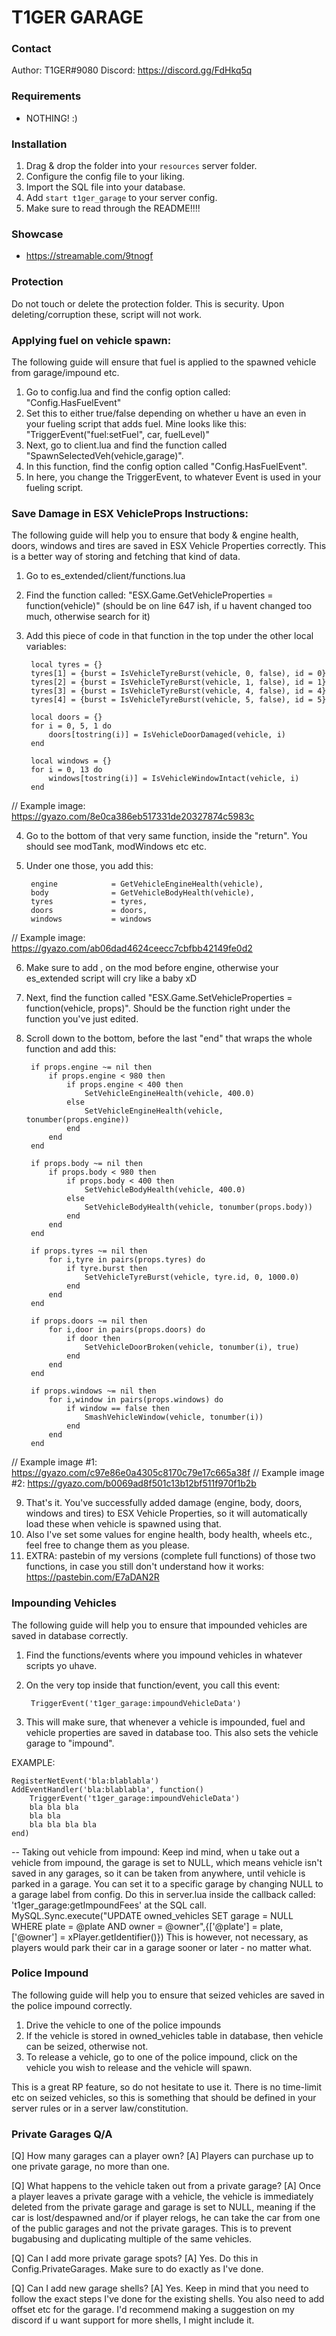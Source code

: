 # T1GER GARAGE

### Contact
Author: T1GER#9080
Discord: https://discord.gg/FdHkq5q 

### Requirements
- NOTHING! :)

### Installation
1) Drag & drop the folder into your `resources` server folder.
2) Configure the config file to your liking.
3) Import the SQL file into your database.
4) Add `start t1ger_garage` to your server config.
5) Make sure to read through the README!!!!

### Showcase
- https://streamable.com/9tnogf

### Protection
Do not touch or delete the protection folder. This is security. Upon deleting/corruption these, script will not work.

### Applying fuel on vehicle spawn:

The following guide will ensure that fuel is applied to the spawned vehicle from garage/impound etc.

1. Go to config.lua and find the config option called: "Config.HasFuelEvent"
2. Set this to either true/false depending on whether u have an even in your fueling script that adds fuel. Mine looks like this: "TriggerEvent("fuel:setFuel", car, fuelLevel)"
3. Next, go to client.lua and find the function called "SpawnSelectedVeh(vehicle,garage)". 
4. In this function, find the config option called "Config.HasFuelEvent".
5. In here, you change the TriggerEvent, to whatever Event is used in your fueling script. 

### Save Damage in ESX VehicleProps Instructions:

The following guide will help you to ensure that body & engine health, doors, windows and tires are saved in ESX Vehicle Properties correctly.
This is a better way of storing and fetching that kind of data. 

1. Go to es_extended/client/functions.lua
2. Find the function called: "ESX.Game.GetVehicleProperties = function(vehicle)" (should be on line 647 ish, if u havent changed too much, otherwise search for it)
3. Add this piece of code in that function in the top under the other local variables:

        local tyres = {}
        tyres[1] = {burst = IsVehicleTyreBurst(vehicle, 0, false), id = 0}
        tyres[2] = {burst = IsVehicleTyreBurst(vehicle, 1, false), id = 1}
        tyres[3] = {burst = IsVehicleTyreBurst(vehicle, 4, false), id = 4}
        tyres[4] = {burst = IsVehicleTyreBurst(vehicle, 5, false), id = 5}

        local doors = {}
        for i = 0, 5, 1 do
            doors[tostring(i)] = IsVehicleDoorDamaged(vehicle, i)
        end

        local windows = {}
        for i = 0, 13 do
            windows[tostring(i)] = IsVehicleWindowIntact(vehicle, i)
        end

// Example image: https://gyazo.com/8e0ca386eb517331de20327874c5983c

4. Go to the bottom of that very same function, inside the "return". You should see modTank, modWindows etc etc. 
5. Under one those, you add this:

        engine 			  =	GetVehicleEngineHealth(vehicle),
		body 			  = GetVehicleBodyHealth(vehicle),
		tyres			  = tyres,
		doors			  = doors,
		windows 		  = windows

// Example image: https://gyazo.com/ab06dad4624ceecc7cbfbb42149fe0d2

6. Make sure to add , on the mod before engine, otherwise your es_extended script will cry like a baby xD
7. Next, find the function called "ESX.Game.SetVehicleProperties = function(vehicle, props)". Should be the function right under the function you've just edited.
8. Scroll down to the bottom, before the last "end" that wraps the whole function and add this:

        if props.engine ~= nil then
            if props.engine < 980 then
                if props.engine < 400 then 
                    SetVehicleEngineHealth(vehicle, 400.0)
                else
                    SetVehicleEngineHealth(vehicle, tonumber(props.engine))
                end
            end	
        end

        if props.body ~= nil then
            if props.body < 980 then
                if props.body < 400 then 
                    SetVehicleBodyHealth(vehicle, 400.0)
                else
                    SetVehicleBodyHealth(vehicle, tonumber(props.body))
                end
            end	
        end

        if props.tyres ~= nil then
            for i,tyre in pairs(props.tyres) do
                if tyre.burst then
                    SetVehicleTyreBurst(vehicle, tyre.id, 0, 1000.0)
                end
            end
        end

        if props.doors ~= nil then
            for i,door in pairs(props.doors) do
                if door then
                    SetVehicleDoorBroken(vehicle, tonumber(i), true)
                end
            end
        end

        if props.windows ~= nil then
            for i,window in pairs(props.windows) do
                if window == false then
                    SmashVehicleWindow(vehicle, tonumber(i))
                end
            end
        end

// Example image #1: https://gyazo.com/c97e86e0a4305c8170c79e17c665a38f
// Example image #2: https://gyazo.com/b0069ad8f501c13b12bf511f970f1b2b

9. That's it. You've successfully added damage (engine, body, doors, windows and tires) to ESX Vehicle Properties, so it will automatically load these when vehicle is spawned using that.
10. Also I've set some values for engine health, body health, wheels etc., feel free to change them as you please. 
11. EXTRA: pastebin of my versions (complete full functions) of those two functions, in case you still don't understand how it works: https://pastebin.com/E7aDAN2R

### Impounding Vehicles

The following guide will help you to ensure that impounded vehicles are saved in database correctly.

1. Find the functions/events where you impound vehicles in whatever scripts yo uhave.
2. On the very top inside that function/event, you call this event:

        TriggerEvent('t1ger_garage:impoundVehicleData')

3. This will make sure, that whenever a vehicle is impounded, fuel and vehicle properties are saved in database too. This also sets the vehicle garage to "impound". 

EXAMPLE:

    RegisterNetEvent('bla:blablabla')
    AddEventHandler('bla:blablabla', function()
        TriggerEvent('t1ger_garage:impoundVehicleData')
        bla bla bla 
        bla bla 
        bla bla bla bla 
    end)

-- Taking out vehicle from impound:
Keep ind mind, when u take out a vehicle from impound, the garage is set to NULL, which means vehicle isn't saved in any garages, so it can be taken from anywhere, until vehicle is parked in a garage.
You can set it to a specific garage by changing NULL to a garage label from config. Do this in server.lua inside the callback called: 't1ger_garage:getImpoundFees' at the SQL call.
MySQL.Sync.execute("UPDATE owned_vehicles SET garage = NULL WHERE plate = @plate AND owner = @owner",{['@plate'] = plate, ['@owner'] = xPlayer.getIdentifier()})
This is however, not necessary, as players would park their car in a garage sooner or later - no matter what. 

### Police Impound

The following guide will help you to ensure that seized vehicles are saved in the police impound correctly.

1. Drive the vehicle to one of the police impounds
2. If the vehicle is stored in owned_vehicles table in database, then vehicle can be seized, otherwise not.
3. To release a vehicle, go to one of the police impound, click on the vehicle you wish to release and the vehicle will spawn.

This is a great RP feature, so do not hesitate to use it. There is no time-limit etc on seized vehicles, so this is something that should be defined 
in your server rules or in a server law/constitution. 

### Private Garages Q/A

[Q] How many garages can a player own?
[A] Players can purchase up to one private garage, no more than one.

[Q] What happens to the vehicle taken out from a private garage?
[A] Once a player leaves a private garage with a vehicle, the vehicle is immediately deleted from the private garage and garage is set to NULL, meaning if the car is lost/despawned and/or if player relogs, he can take the car from one of the public garages and not the private garages. This is to prevent bugabusing and duplicating multiple of the same vehicles. 

[Q] Can I add more private garage spots?
[A] Yes. Do this in Config.PrivateGarages. Make sure to do exactly as I've done.

[Q] Can I add new garage shells?
[A] Yes. Keep in mind that you need to follow the exact steps I've done for the existing shells. You also need to add offset etc for the garage. I'd recommend making a suggestion on my discord if u want support for more shells, I might include it. 




